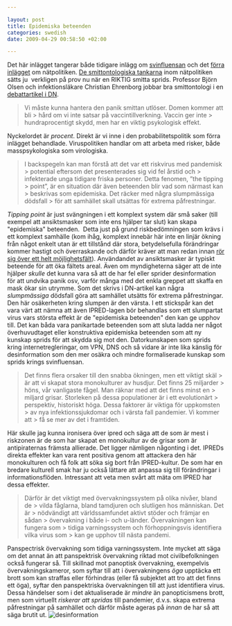 ```yaml
--- 

layout: post
title: Epidemiska beteenden 
categories: swedish 
date: 2009-04-29 00:58:50 +02:00 

---
```


Det här inlägget tangerar både tidigare inlägg om [svinfluensan](http://www.blay.se/2009/04/27/smittor-geometri-och-information-om-svinfluensan/) och det [förra inlägget](http://www.blay.se/2009/04/27/fwd-jonas-andersson-om-natpolitik/) om nätpolitiken. [De smittontologiska tankarna](http://christopherkullenberg.se/?p=336) inom nätpolitiken sätts ju  verkligen på prov nu när en RIKTIG smitta sprids. Professor Björn Olsen och infektionsläkare Christian Ehrenborg jobbar bra smittontologi i en [debattartikel i DN](http://www.dn.se/opinion/debatt/svininfluensan-har-kraft-att-utvecklas-till-pandemi-1.853714).

> Vi måste kunna hantera den panik smittan utlöser. Domen kommer att bli > hård om vi inte satsar på vaccintillverkning. Vaccin ger inte > hundraprocentigt skydd, men har en viktig psykologisk effekt.

Nyckelordet är *procent*. Direkt är vi inne i den probabilitetspolitik som förra inlägget behandlade. Viruspolitiken handlar om att arbeta med risker, både masspsykologiska som virologiska.

> I backspegeln kan man förstå att det var ett riskvirus med pandemisk > potential eftersom det presenterades sig vid fel årstid och > infekterade unga tidigare friska personer. Detta fenomen, ”the tipping > point”, är en situation där även beteenden blir vad som närmast kan > beskrivas som epidemiska. Det räcker med några slumpmässiga dödsfall > för att samhället skall utsättas för extrema påfrestningar.

*Tipping point* är just svängningen i ett komplext system där små saker (till exempel att ansiktsmasker som inte ens hjälper tar slut) kan skapa "epidemiska" beteenden.  Detta just på grund riskbedömningen som krävs i ett komplext samhälle (kom ihåg, komplext innebär här inte en linjär ökning från något enkelt utan är ett tillstånd där stora, betydelsefulla förändringar kommer hastigt och överraskande och därför kräver att man redan innan [rör sig över ett helt möjlighetsfält](http://www.blay.se/2008/10/01/wayne-gretzky-som-signalspanare/)). Användandet av ansiktsmasker är typiskt beteende för att öka fältets areal. Även om myndigheterna säger att de inte hjälper *skulle* det kunna vara så att de har fel eller sprider desinformation för att undvika panik osv, varför många med det enkla greppet att skaffa en mask ökar sin utrymme. Som det skrivs i DN-artikel kan några *slumpmässiga* dödsfall göra att samhället utsätts för extrema påfrestningar. Den här osäkerheten kring slumpen är den värsta. I ett stickspår kan det vara värt att nämna att även IPRED-lagen bör behandlas som ett slumpartat virus vars största effekt är de "epidemiska beteenden" den kan ge upphov till. Det kan båda vara panikartade beteenden som att sluta ladda ner något överhuvudtaget eller konstruktiva epidemiska beteenden som att ny kunskap sprids för att skydda sig mot den. Datorkunskapen som sprids kring internetregleringar, om VPN, DNS och så vidare är inte lika känslig för desinformation som den mer osäkra och mindre formaliserade kunskap som sprids krings svinfluensan.

> Det finns flera orsaker till den snabba ökningen, men ett viktigt skäl > är att vi skapat stora monokulturer av husdjur. Det finns 25 miljarder > höns, vår vanligaste fågel. Man räknar med att det finns minst en > miljard grisar. Storleken på dessa populationer är i ett evolutionärt > perspektiv, historiskt höga. Dessa faktorer är viktiga för uppkomsten > av nya infektionssjukdomar och i värsta fall pandemier. Vi kommer att > få se mer av det i framtiden.

Här skulle jag kunna ironisera över ipred och säga att de som är mest i riskzonen är de som har skapat en monokultur av de grisar som är antipiraternas främsta allierade. Det ligger nämligen någonting i det. IPREDs direkta effekter kan vara rent positiva genom att attackera den här monokulturen och få folk att söka sig bort från IPRED-kultur. De som har en bredare kulturell smak har ju också lättare att anpassa sig till förändringar i informationsflöden. Intressant att veta men svårt att mäta om IPRED har dessa effekter.

> Därför är det viktigt med övervakningssystem på olika nivåer, bland de > vilda fåglarna, bland tamdjuren och slutligen hos människan. Det är > nödvändigt att världssamfundet aktivt stöder och främjar en sådan > övervakning i både i- och u-länder. Övervakningen kan fungera som > tidiga varningssystem och förhoppningsvis identifiera vilka virus som > kan ge upphov till nästa pandemi.

Panspectrisk övervakning som tidiga varningssystem. Inte mycket att säga om det annat än att panspektrisk övervakning riktad mot civilbefolkningen också fungerar så. Till skillnad mot panoptisk övervakning, exempelvis övervakningskameror, som syftar till att i övervakningens *öga* upptäcka ett brott som kan straffas eller förhindras (eller få subjektet att tro att det finns ett öga), syftar den panspektriska övervakningen till att just identifiera virus. Dessa händelser som i det aktualiserade är *mindre* än panopticismens brott, men som virtuellt *riskerar att spridas* till pandemier, d.v.s. skapa extrema påfrestningar på samhället och därför måste ageras på *innan* de har så att säga brutit ut. ![](http://s3.amazonaws.com/twitpic/photos/large/7005146.jpg?AWSAccessKeyId=0ZRYP5X5F6FSMBCCSE82&Expires=1240960912&Signature=YlbVimZ34NoFANVHMathi17DShQ%3D "desinformation") 